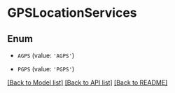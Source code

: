 # GPSLocationServices


## Enum

* `AGPS` (value: `'AGPS'`)

* `PGPS` (value: `'PGPS'`)

[[Back to Model list]](../README.md#documentation-for-models) [[Back to API list]](../README.md#documentation-for-api-endpoints) [[Back to README]](../README.md)


